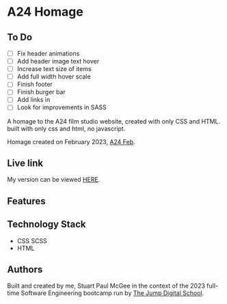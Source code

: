 # A24 Homage

## To Do

- [ ] Fix header animations
- [ ] Add header image text hover
- [ ] Increase text size of items
- [ ] Add full width hover scale
- [ ] Finish footer
- [ ] Finish burger bar
- [ ] Add links in
- [ ] Look for improvements in SASS

A homage to the A24 film studio website, created with only CSS and HTML.
built with only css and html, no javascript.

Homage created on February 2023, [A24 Feb](https://web.archive.org/web/20230205011801/https://a24films.com/).

## Live link

My version can be viewed [HERE](https://jump-a24-homage.netlify.app/).

## Features

## Technology Stack

- CSS SCSS
- HTML

## Authors

Built and created by me, Stuart Paul McGee in the context of the 2023 full-time Software Engineering bootcamp run by [The Jump Digital School](https://www.thejump.tech/).
